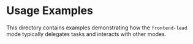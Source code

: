 # Usage Examples

This directory contains examples demonstrating how the `frontend-lead` mode typically delegates tasks and interacts with other modes.